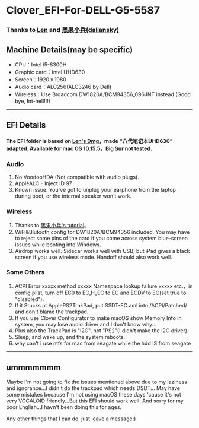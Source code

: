 # Clover_EFI-For-DELL-G5-5587


### Thanks to [Len](http://i.pcbeta.com/space-uid-4532202.html) and [黑果小兵(daliansky)](https://daliansky.net)
 
 
## Machine Details(may be specific)
* CPU：Intel i5-8300H
* Graphic card：Intel UHD630
* Screen：1920ｘ1080
* Audio card：ALC256(ALC3246 by Dell)
* Wireless：Use Broadcom DW1820A/BCM94356_096JNT instead (Good bye, Int-hell!!!)

----

## EFI Details
#### The EFI folder is based on [Len's Dmg](http://bbs.pcbeta.com/viewthread-1858946-1-1.html)，made “八代笔记本UHD630” adapted. Available for mac OS 10.15.5，Big Sur not tested.
    
### Audio
1. No VoodooHDA (Not compatible with audio plugs).
2. AppleALC - Inject ID 97
3. Known issue: You've got to unplug your earphone from the laptop during boot, or the internal speaker won't work.
   
### Wireless
1. Thanks to [黑果小兵's tutorial](https://blog.daliansky.net/DW1820A_BCM94350ZAE-driver-inserts-the-correct-posture.html)。
2. WiFi&Blutooth config for DW1820A/BCM94356 included. You may have to reject some pins of the card if you come across system blue-screen issues while booting into Windows.
3. Airdrop works well. Sidecar works well with USB, but iPad gives a black screen if you use wireless mode. Handoff should also work well. 

### Some Others
1. ACPI Error xxxxx method xxxxx Namespace lookup failure xxxxx etc.，in config.plist, turn off EC0 to EC,H_EC to EC and ECDV to EC(set true to "disabled").
2. If it Stucks at ApplePS2TrakPad, put SSDT-EC.aml into /ACPI/Patched/ and don't blame the trackpad.
3. If you use Clover Configurator to make macOS show Memory Info in system, you may lose audio driver and I don't know why...
4. Plus also the TrackPad is "I2C", not "PS2"(I didn't make the I2C driver).
5. Sleep, and wake up, and the system reboots.
6. why can't i use ntfs for mac from seagate while the hdd IS from seagate

----

## ummmmmmm
Maybe I'm not going to fix the issues mentioned above due to my laziness and ignorance...I didn't do the trackpad which needs DSDT...
May have some mistakes because I'm not using macOS these days 'cause it's not very VOCALOID friendly...But this EFI should work well!
And sorry for my poor English...I havn't been doing this for ages.

Any other things that I can do, just leave a message:)
